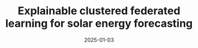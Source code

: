 ---
title: "Explainable clustered federated learning for solar energy forecasting"
authors: "S. S. Ali, M. Ali, D. M. S. Bhatti, and B. J. Choi"
date: 2025-01-03
venue: "Energies"
volume: "18"
number: "9"
pages: "2380"
doi: "https://doi.org/10.3390/en18092380"
type: "manuscript"
--- 